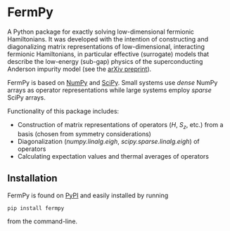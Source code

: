 # FermPy
A Python package for exactly solving low-dimensional fermionic Hamiltonians. It was developed with the intention of constructing and diagonalizing matrix representations of low-dimensional, interacting fermionic Hamiltonians, in particular effective (surrogate) models that describe the low-energy (sub-gap) physics of the superconducting Anderson impurity model (see the [arXiv preprint](https://arxiv.org/)).

FermPy is based on [NumPy](https://numpy.org/) and [SciPy](https://scipy.org/). Small systems use *dense* NumPy arrays as operator representations while large systems employ *sparse* SciPy arrays.

Functionality of this package includes:
- Construction of matrix representations of operators (*H*, *S<sub>z</sub>*, etc.) from a basis (chosen from symmetry considerations)
- Diagonalization (*numpy.linalg.eigh*, *scipy.sparse.linalg.eigh*) of operators
- Calculating expectation values and thermal averages of operators

## Installation
FermPy is found on [PyPI](https://pypi.org/project/fermpy/) and easily installed by running
```
pip install fermpy
```
from the command-line.

